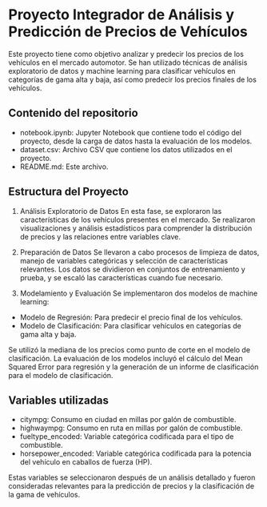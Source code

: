 # Proyecto Integrador de Análisis y Predicción de Precios de Vehículos

Este proyecto tiene como objetivo analizar y predecir los precios de los vehículos en el mercado automotor. Se han utilizado técnicas de análisis exploratorio de datos y machine learning para clasificar vehículos en categorías de gama alta y baja, así como predecir los precios finales de los vehículos.

## Contenido del repositorio
- notebook.ipynb: Jupyter Notebook que contiene todo el código del proyecto, desde la carga de datos hasta la evaluación de los modelos.
- dataset.csv: Archivo CSV que contiene los datos utilizados en el proyecto.
- README.md: Este archivo.

## Estructura del Proyecto
1. Análisis Exploratorio de Datos
En esta fase, se exploraron las características de los vehículos presentes en el mercado. Se realizaron visualizaciones y análisis estadísticos para comprender la distribución de precios y las relaciones entre variables clave.

2. Preparación de Datos
Se llevaron a cabo procesos de limpieza de datos, manejo de variables categóricas y selección de características relevantes. Los datos se dividieron en conjuntos de entrenamiento y prueba, y se escaló las características cuando fue necesario.

3. Modelamiento y Evaluación
Se implementaron dos modelos de machine learning:
- Modelo de Regresión: Para predecir el precio final de los vehículos.
- Modelo de Clasificación: Para clasificar vehículos en categorías de gama alta y baja.

Se utilizó la mediana de los precios como punto de corte en el modelo de clasificación. La evaluación de los modelos incluyó el cálculo del Mean Squared Error para regresión y la generación de un informe de clasificación para el modelo de clasificación.

## Variables utilizadas
- citympg: Consumo en ciudad en millas por galón de combustible.
- highwaympg: Consumo en ruta en millas por galón de combustible.
- fueltype_encoded: Variable categórica codificada para el tipo de combustible.
- horsepower_encoded: Variable categórica codificada para la potencia del vehículo en caballos de fuerza (HP).

Estas variables se seleccionaron después de un análisis detallado y fueron consideradas relevantes para la predicción de precios y la clasificación de la gama de vehículos.
